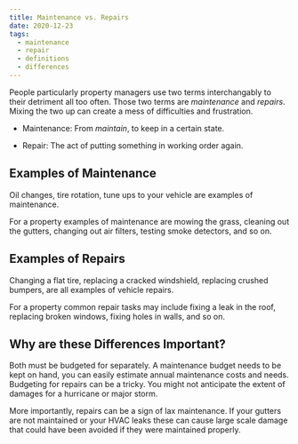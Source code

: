 ```yaml
---
title: Maintenance vs. Repairs
date: 2020-12-23
tags: 
  - maintenance
  - repair
  - definitions
  - differences
---
```



People particularly property managers use two terms interchangably to their detriment all too often. Those two terms are *maintenance* and *repairs*. Mixing the two up can create a mess of difficulties and frustration.

  - Maintenance: From *maintain*, to keep in a certain state.

  - Repair: The act of putting something in working order again.
  

## Examples of Maintenance

  Oil changes, tire rotation, tune ups to your vehicle are examples of maintenance.
  
  For a property examples of maintenance are mowing the grass, cleaning out the gutters, changing out air filters, testing smoke detectors, and so on.
  

## Examples of Repairs

  Changing a flat tire, replacing a cracked windshield, replacing crushed bumpers, are all examples of vehicle repairs.
  
  For a property common repair tasks may include fixing a leak in the roof, replacing broken windows, fixing holes in walls, and so on.
  

## Why are these Differences Important?

  Both must be budgeted for separately. A maintenance budget needs to be kept on hand, you can easily estimate annual maintenance costs and needs. Budgeting for repairs can be a tricky. You might not anticipate the extent of damages for a hurricane or major storm.
  
  More importantly, repairs can be a sign of lax maintenance. If your gutters are not maintained or your HVAC leaks these can cause large scale damage that could have been avoided if they were maintained properly.
  
 